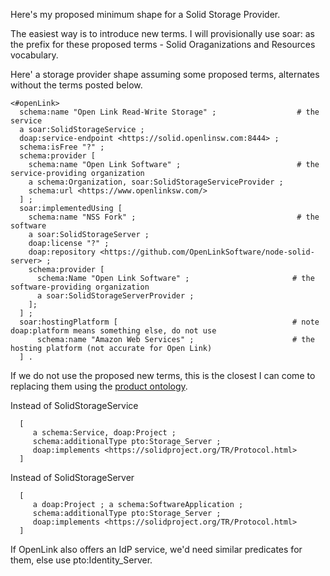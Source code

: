 Here's my proposed minimum shape for a Solid Storage Provider.  

The easiest way is to introduce new terms. I will provisionally use soar: as the prefix for these proposed terms - Solid Oraganizations and Resources vocabulary.

Here' a storage provider shape assuming some proposed terms, alternates without the terms posted below. 

```turtle
<#openLink>
  schema:name "Open Link Read-Write Storage" ;                  # the service
  a soar:SolidStorageService ;
  doap:service-endpoint <https://solid.openlinsw.com:8444> ;
  schema:isFree "?" ;
  schema:provider [
    schema:name "Open Link Software" ;                          # the service-providing organization
    a schema:Organization, soar:SolidStorageServiceProvider ;
    schema:url <https://www.openlinksw.com/> 
  ] ;
  soar:implementedUsing [
    schema:name "NSS Fork" ;                                    # the software 
    a soar:SolidStorageServer ;
    doap:license "?" ;
    doap:repository <https://github.com/OpenLinkSoftware/node-solid-server> ;
    schema:provider [
      schema:Name "Open Link Software" ;                       # the software-providing organization
      a soar:SolidStorageServerProvider ;                      
    ];
  ] ;
  soar:hostingPlatform [                                       # note doap:platform means something else, do not use
      schema:name "Amazon Web Services" ;                      # the hosting platform (not accurate for Open Link)
  ] .
```

If we do not use the proposed new terms, this is the closest I can come to replacing them
using the [product ontology](http://www.productontology.org/).

  Instead of SolidStorageService
  ```turtle
    [
       a schema:Service, doap:Project ;
       schema:additionalType pto:Storage_Server ;
       doap:implements <https://solidproject.org/TR/Protocol.html> 
    ]
  ```
  Instead of SolidStorageServer
  ```turtle
    [
       a doap:Project ; a schema:SoftwareApplication ;
       schema:additionalType pto:Storage_Server ;
       doap:implements <https://solidproject.org/TR/Protocol.html> 
    ]
  ```
     
If OpenLink also offers an IdP service, we'd need similar predicates for them, else use pto:Identity_Server.   

